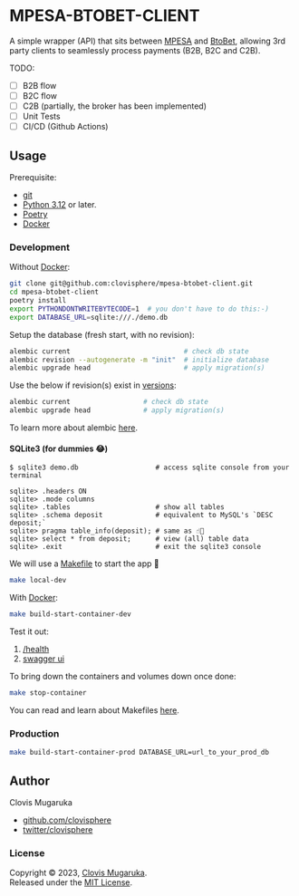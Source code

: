 # MPESA-BTOBET-CLIENT

A simple wrapper (API) that sits between [MPESA](https://www.safaricom.co.ke/personal/m-pesa) and [BtoBet](https://www.btobet.com/), allowing 3rd party clients to seamlessly process payments (B2B, B2C and C2B).


TODO:

- [ ] B2B flow
- [ ] B2C flow
- [ ] C2B (partially, the broker has been implemented)
- [ ] Unit Tests
- [ ] CI/CD (Github Actions)

## Usage

Prerequisite:

- [git](https://git-scm.com/)
- [Python 3.12](https://www.python.org/downloads/release/python-3120/) or later.
- [Poetry](https://python-poetry.org/)
- [Docker](https://www.docker.com/)

### Development

Without [Docker](https://www.docker.com/):

```bash
git clone git@github.com:clovisphere/mpesa-btobet-client.git
cd mpesa-btobet-client
poetry install
export PYTHONDONTWRITEBYTECODE=1  # you don't have to do this:-)
export DATABASE_URL=sqlite:///./demo.db
```

Setup the database (fresh start, with no revision):

```bash
alembic current                            # check db state
alembic revision --autogenerate -m "init"  # initialize database
alembic upgrade head                       # apply migration(s)
```

Use the below if revision(s) exist in [versions](./alembic/versions):

```bash
alembic current                  # check db state
alembic upgrade head             # apply migration(s)
```

To learn more about alembic [here](https://alembic.sqlalchemy.org/en/latest/).

#### SQLite3 (for dummies 😂)

```console
$ sqlite3 demo.db                   # access sqlite console from your terminal

sqlite> .headers ON
sqlite> .mode columns
sqlite> .tables                     # show all tables
sqlite> .schema deposit             # equivalent to MySQL's `DESC deposit;`
sqlite> pragma table_info(deposit); # same as ☝🏽
sqlite> select * from deposit;      # view (all) table data
sqlite> .exit                       # exit the sqlite3 console
```

We will use a [Makefile](./Makefile) to start the app 🤗

```bash
make local-dev
```

With [Docker](https://www.docker.com/):


```bash
make build-start-container-dev
```

Test it out:

1. [/health](http:localhost:8088/health)
2. [swagger ui](http:localhost:8088/docs)

To bring down the containers and volumes down once done:

```bash
make stop-container
```

You can read and learn about Makefiles [here](https://opensource.com/article/18/8/what-how-makefile).

### Production

```bash
make build-start-container-prod DATABASE_URL=url_to_your_prod_db
```

## Author

Clovis Mugaruka

- [github.com/clovisphere](https://github.com/clovisphere)
- [twitter/clovisphere](https://twitter.com/clovisphere)

### License

Copyright ©️ 2023, [Clovis Mugaruka](https://clovisphere.com).\
Released under the [MIT License](./LICENSE).
